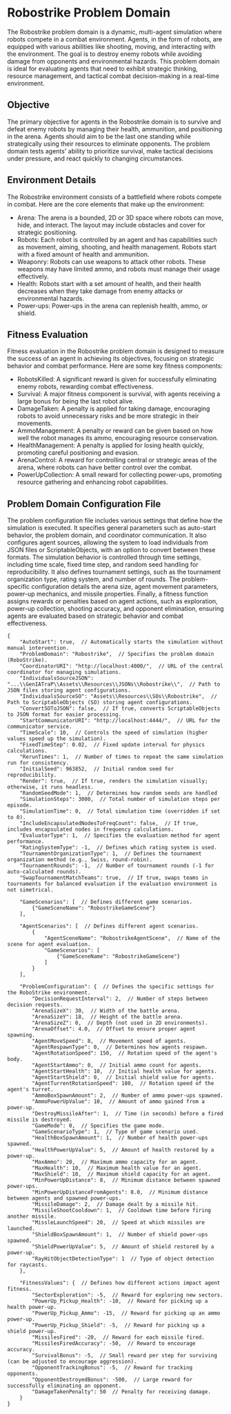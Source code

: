 # Robostrike Problem Domain

The Robostrike problem domain is a dynamic, multi-agent simulation where robots compete in a combat environment. Agents, in the form of robots, are equipped with various abilities like shooting, moving, and interacting with the environment. The goal is to destroy enemy robots while avoiding damage from opponents and environmental hazards. This problem domain is ideal for evaluating agents that need to exhibit strategic thinking, resource management, and tactical combat decision-making in a real-time environment.

## Objective
The primary objective for agents in the Robostrike domain is to survive and defeat enemy robots by managing their health, ammunition, and positioning in the arena. Agents should aim to be the last one standing while strategically using their resources to eliminate opponents. The problem domain tests agents' ability to prioritize survival, make tactical decisions under pressure, and react quickly to changing circumstances.

## Environment Details
The Robostrike environment consists of a battlefield where robots compete in combat. Here are the core elements that make up the environment:

- Arena: The arena is a bounded, 2D or 3D space where robots can move, hide, and interact. The layout may include obstacles and cover for strategic positioning.
- Robots: Each robot is controlled by an agent and has capabilities such as movement, aiming, shooting, and health management. Robots start with a fixed amount of health and ammunition.
- Weaponry: Robots can use weapons to attack other robots. These weapons may have limited ammo, and robots must manage their usage effectively.
- Health: Robots start with a set amount of health, and their health decreases when they take damage from enemy attacks or environmental hazards.
- Power-ups: Power-ups in the arena can replenish health, ammo, or shield.

## Fitness Evaluation
Fitness evaluation in the Robostrike problem domain is designed to measure the success of an agent in achieving its objectives, focusing on strategic behavior and combat performance. Here are some key fitness components:

- RobotsKilled: A significant reward is given for successfully eliminating enemy robots, rewarding combat effectiveness.
- Survival: A major fitness component is survival, with agents receiving a large bonus for being the last robot alive.
- DamageTaken: A penalty is applied for taking damage, encouraging robots to avoid unnecessary risks and be more strategic in their movements.
- AmmoManagement: A penalty or reward can be given based on how well the robot manages its ammo, encouraging resource conservation.
- HealthManagement: A penalty is applied for losing health quickly, promoting careful positioning and evasion.
- ArenaControl: A reward for controlling central or strategic areas of the arena, where robots can have better control over the combat.
- PowerUpCollection: A small reward for collecting power-ups, promoting resource gathering and enhancing robot capabilities.

## Problem Domain Configuration File
The problem configuration file includes various settings that define how the simulation is executed. It specifies general parameters such as auto-start behavior, the problem domain, and coordinator communication. It also configures agent sources, allowing the system to load individuals from JSON files or ScriptableObjects, with an option to convert between these formats. The simulation behavior is controlled through time settings, including time scale, fixed time step, and random seed handling for reproducibility. It also defines tournament settings, such as the tournament organization type, rating system, and number of rounds. The problem-specific configuration details the arena size, agent movement parameters, power-up mechanics, and missile properties. Finally, a fitness function assigns rewards or penalties based on agent actions, such as exploration, power-up collection, shooting accuracy, and opponent elimination, ensuring agents are evaluated based on strategic behavior and combat effectiveness.

```json5
{
	"AutoStart": true,  // Automatically starts the simulation without manual intervention.
	"ProblemDomain": "Robostrike",  // Specifies the problem domain (RoboStrike).
	"CoordinatorURI": "http://localhost:4000/",  // URL of the central coordinator for managing simulations.
	"IndividualsSourceJSON": "...\\GenIATraP\\Assets\\Resources\\JSONs\\Robostrike\\",  // Path to JSON files storing agent configurations.
	"IndividualsSourceSO": "Assets\\Resources\\SOs\\Robostrike",  // Path to ScriptableObjects (SO) storing agent configurations.
	"ConvertSOToJSON": false,  // If true, converts ScriptableObjects to JSON format for easier processing.
	"StartCommunicatorURI": "http://localhost:4444/",  // URL for the communicator service.
	"TimeScale": 10,  // Controls the speed of simulation (higher values speed up the simulation).
	"FixedTimeStep": 0.02,  // Fixed update interval for physics calculations.
	"RerunTimes": 1,  // Number of times to repeat the same simulation run for consistency.
	"InitialSeed": 963852,  // Initial random seed for reproducibility.
	"Render": true,  // If true, renders the simulation visually; otherwise, it runs headless.
	"RandomSeedMode": 1,  // Determines how random seeds are handled
	"SimulationSteps": 3000,  // Total number of simulation steps per episode.
	"SimulationTime": 0,  // Total simulation time (overridden if set to 0).
	"IncludeEncapsulatedNodesToFreqCount": false,  // If true, includes encapsulated nodes in frequency calculations.
	"EvaluatorType": 1,  // Specifies the evaluation method for agent performance.
	"RatingSystemType": -1,  // Defines which rating system is used.
	"TournamentOrganizationType": 1,  // Defines the tournament organization method (e.g., Swiss, round-robin).
	"TournamentRounds": -1,  // Number of tournament rounds (-1 for auto-calculated rounds).
	"SwapTournamentMatchTeams": true,  // If true, swaps teams in tournaments for balanced evaluation if the evaluation environment is not simetrical.
	
	"GameScenarios": [  // Defines different game scenarios.
		{"GameSceneName": "RobostrikeGameScene"}
	],
	
	"AgentScenarios": [  // Defines different agent scenarios.
		{
			"AgentSceneName": "RobostrikeAgentScene",  // Name of the scene for agent evaluation.
			"GameScenarios": [
				{"GameSceneName": "RobostrikeGameScene"}
			]
		}
	],

	"ProblemConfiguration": {  // Defines the specific settings for the RoboStrike environment.
		"DecisionRequestInterval": 2,  // Number of steps between decision requests.
		"ArenaSizeX": 30,  // Width of the battle arena.
		"ArenaSizeY": 18,  // Height of the battle arena.
		"ArenaSizeZ": 0,  // Depth (not used in 2D environments).
		"ArenaOffset": 4.0,  // Offset to ensure proper agent spawning.
		"AgentMoveSpeed": 8,  // Movement speed of agents.
		"AgentRespawnType": 0,  // Determines how agents respawn.
		"AgentRotationSpeed": 150,  // Rotation speed of the agent's body.
		"AgentStartAmmo": 0,  // Initial ammo count for agents.
		"AgentStartHealth": 10,  // Initial health value for agents.
		"AgentStartShield": 0,  // Initial shield value for agents.
		"AgentTurrentRotationSpeed": 180,  // Rotation speed of the agent's turret.
		"AmmoBoxSpawnAmount": 2,  // Number of ammo power-ups spawned.
		"AmmoPowerUpValue": 10,  // Amount of ammo gained from a power-up.
		"DestroyMissileAfter": 1,  // Time (in seconds) before a fired missile is destroyed.
		"GameMode": 0,  // Specifies the game mode.
		"GameScenarioType": 1,  // Type of game scenario used.
		"HealthBoxSpawnAmount": 1,  // Number of health power-ups spawned.
		"HealthPowerUpValue": 5,  // Amount of health restored by a power-up.
		"MaxAmmo": 20,  // Maximum ammo capacity for an agent.
		"MaxHealth": 10,  // Maximum health value for an agent.
		"MaxShield": 10,  // Maximum shield capacity for an agent.
		"MinPowerUpDistance": 8,  // Minimum distance between spawned power-ups.
		"MinPowerUpDistanceFromAgents": 8.0,  // Minimum distance between agents and spawned power-ups.
		"MissileDamage": 2,  // Damage dealt by a missile hit.
		"MissileShootCooldown": 1,  // Cooldown time before firing another missile.
		"MissleLaunchSpeed": 20,  // Speed at which missiles are launched.
		"ShieldBoxSpawnAmount": 1,  // Number of shield power-ups spawned.
		"ShieldPowerUpValue": 5,  // Amount of shield restored by a power-up.
		"RayHitObjectDetectionType": 1  // Type of object detection for raycasts.
	},

	"FitnessValues": {  // Defines how different actions impact agent fitness.
		"SectorExploration": -5,  // Reward for exploring new sectors.
		"PowerUp_Pickup_Health": -10,  // Reward for picking up a health power-up.
		"PowerUp_Pickup_Ammo": -15,  // Reward for picking up an ammo power-up.
		"PowerUp_Pickup_Shield": -5,  // Reward for picking up a shield power-up.
		"MissilesFired": -20,  // Reward for each missile fired.
		"MissilesFiredAccuracy": -50,  // Reward to encourage accuracy.
		"SurvivalBonus": -5,  // Small reward per step for surviving (can be adjusted to encourage aggression).
		"OpponentTrackingBonus": -5,  // Reward for tracking opponents.
		"OpponentDestroyedBonus": -500,  // Large reward for successfully eliminating an opponent.
		"DamageTakenPenalty": 50  // Penalty for receiving damage.
	}
}

```
